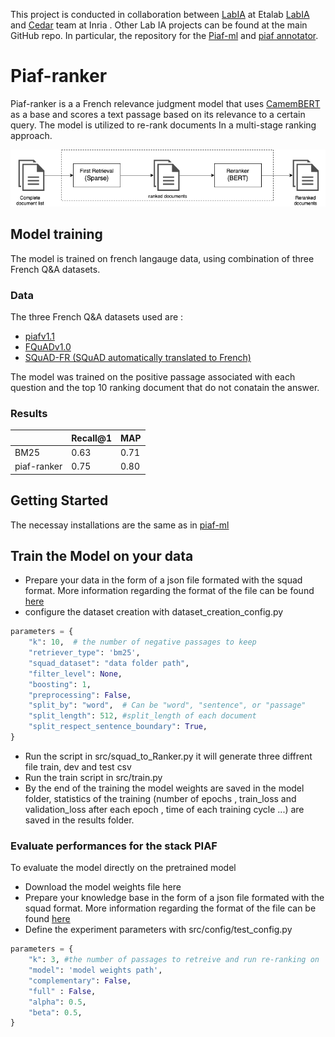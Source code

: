 This project is conducted in collaboration between [LabIA](https://www.etalab.gouv.fr/datasciences-et-intelligence-artificielle) at Etalab [LabIA](https://www.etalab.gouv.fr/) and [Cedar](https://team.inria.fr/cedar/) team at Inria .
Other Lab IA projects can be found at the main GitHub repo. In particular, the repository for the [Piaf-ml](https://github.com/etalab-ia/piaf-ml) and [piaf annotator](https://github.com/etalab/piaf).


# Piaf-ranker

Piaf-ranker is a a French relevance judgment model that uses  [CamemBERT](https://arxiv.org/abs/1911.03894) as a base and scores a text passage based on its relevance to a certain query.
The model is utilized to re-rank documents In a multi-stage ranking approach. 

<p align="center">
      <img src='images/retrerank.png'/>
</p>

## Model training 
The model is trained on french langauge data, using combination of three French Q&A datasets.
### Data
The three French Q&A datasets used are : 

- [piafv1.1](https://www.data.gouv.fr/en/datasets/piaf-le-dataset-francophone-de-questions-reponses/)
- [FQuADv1.0](https://fquad.illuin.tech/)
- [SQuAD-FR (SQuAD automatically translated to French)](https://github.com/Alikabbadj/French-SQuAD)

The model was trained on the positive passage associated with each question and the top 10 ranking document that do not conatain the answer. 


### Results 


|  | Recall@1 | MAP |
| ------ | ------ | ------ |
| BM25 | 0.63 | 0.71 |
| piaf-ranker |0.75 |0.80|


## Getting Started 
The necessay installations are the same as in [piaf-ml](https://github.com/etalab-ia/piaf-ml)
## Train the Model on your data
- Prepare your data in the form of a json file formated with the squad format. More information regarding the format of the file can be found [here](https://etalab-ia.github.io/knowledge-base/piaf/howtos/integrate.html#quel-format-pour-les-donnees)
- configure the dataset creation with dataset_creation_config.py
```python
parameters = {
    "k": 10,  # the number of negative passages to keep 
    "retriever_type": 'bm25',
    "squad_dataset": "data folder path",   
    "filter_level": None,
    "boosting": 1,
    "preprocessing": False, 
    "split_by": "word",  # Can be "word", "sentence", or "passage"
    "split_length": 512, #split_length of each document 
    "split_respect_sentence_boundary": True,
}
```
- Run the script in src/squad_to_Ranker.py it will generate three diffrent file train, dev and test csv
- Run the train script in src/train.py
- By the end of the training the model weights are saved in the model folder, statistics of the training (number of epochs , train_loss and validation_loss after each epoch , time of each training cycle ...)  are saved in the results folder.

### Evaluate performances for the stack PIAF 
To evaluate the model directly on the pretrained model
- Download the model weights file here
- Prepare your knowledge base in the form of a json file formated with the squad format. More information regarding the format of the file can be found [here](https://etalab-ia.github.io/knowledge-base/piaf/howtos/integrate.html#quel-format-pour-les-donnees)
- Define the experiment parameters with src/config/test_config.py

``` python
parameters = {
    "k": 3, #the number of passages to retreive and run re-ranking on
    "model": 'model weights path',
    "complementary": False,
    "full" : False,
    "alpha": 0.5,
    "beta": 0.5,
}
```

